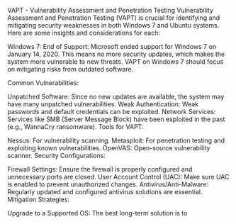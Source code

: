 VAPT - Vulnerability Assessment and Penetration Testing
Vulnerability Assessment and Penetration Testing (VAPT) is crucial for identifying and mitigating security weaknesses in both Windows 7 and Ubuntu systems. Here are some insights and considerations for each:

Windows 7:
End of Support: Microsoft ended support for Windows 7 on January 14, 2020. This means no more security updates, which makes the system more vulnerable to new threats. VAPT on Windows 7 should focus on mitigating risks from outdated software.

Common Vulnerabilities:

Unpatched Software: Since no new updates are available, the system may have many unpatched vulnerabilities.
Weak Authentication: Weak passwords and default credentials can be exploited.
Network Services: Services like SMB (Server Message Block) have been exploited in the past (e.g., WannaCry ransomware).
Tools for VAPT:

Nessus: For vulnerability scanning.
Metasploit: For penetration testing and exploiting known vulnerabilities.
OpenVAS: Open-source vulnerability scanner.
Security Configurations:

Firewall Settings: Ensure the firewall is properly configured and unnecessary ports are closed.
User Account Control (UAC): Make sure UAC is enabled to prevent unauthorized changes.
Antivirus/Anti-Malware: Regularly updated and configured antivirus solutions are essential.
Mitigation Strategies:

Upgrade to a Supported OS: The best long-term solution is to 
